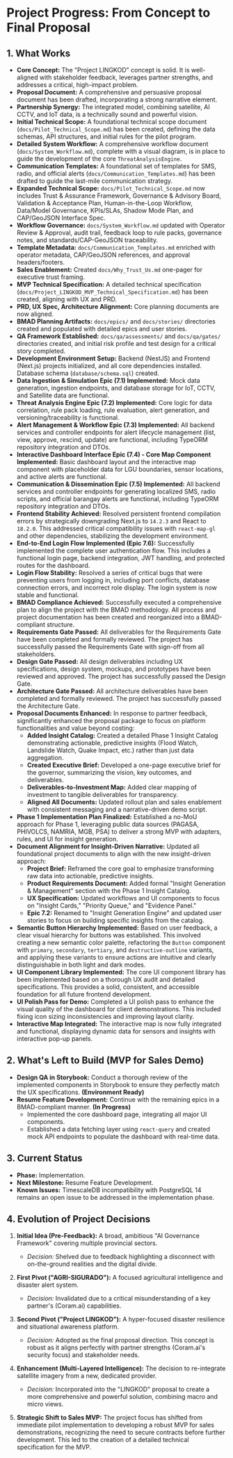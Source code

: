 # Project Progress: From Concept to Final Proposal

## 1. What Works

*   **Core Concept:** The "Project LINGKOD" concept is solid. It is well-aligned with stakeholder feedback, leverages partner strengths, and addresses a critical, high-impact problem.
*   **Proposal Document:** A comprehensive and persuasive proposal document has been drafted, incorporating a strong narrative element.
*   **Partnership Synergy:** The integrated model, combining satellite, AI CCTV, and IoT data, is a technically sound and powerful vision.
*   **Initial Technical Scope:** A foundational technical scope document (`docs/Pilot_Technical_Scope.md`) has been created, defining the data schemas, API structures, and initial rules for the pilot program.
*   **Detailed System Workflow:** A comprehensive workflow document (`docs/System_Workflow.md`), complete with a visual diagram, is in place to guide the development of the core `ThreatAnalysisEngine`.
*   **Communication Templates:** A foundational set of templates for SMS, radio, and official alerts (`docs/Communication_Templates.md`) has been drafted to guide the last-mile communication strategy.
*   **Expanded Technical Scope:** `docs/Pilot_Technical_Scope.md` now includes Trust & Assurance Framework, Governance & Advisory Board, Validation & Acceptance Plan, Human-in-the-Loop Workflow, Data/Model Governance, KPIs/SLAs, Shadow Mode Plan, and CAP/GeoJSON Interface Spec.
*   **Workflow Governance:** `docs/System_Workflow.md` updated with Operator Review & Approval, audit trail, feedback loop to rule packs, governance notes, and standards/CAP-GeoJSON traceability.
*   **Template Metadata:** `docs/Communication_Templates.md` enriched with operator metadata, CAP/GeoJSON references, and approval headers/footers.
*   **Sales Enablement:** Created `docs/Why_Trust_Us.md` one-pager for executive trust framing.
*   **MVP Technical Specification:** A detailed technical specification (`docs/Project_LINGKOD_MVP_Technical_Specification.md`) has been created, aligning with UX and PRD.
*   **PRD, UX Spec, Architecture Alignment:** Core planning documents are now aligned.
*   **BMAD Planning Artifacts:** `docs/epics/` and `docs/stories/` directories created and populated with detailed epics and user stories.
*   **QA Framework Established:** `docs/qa/assessments/` and `docs/qa/gates/` directories created, and initial risk profile and test design for a critical story completed.
*   **Development Environment Setup:** Backend (NestJS) and Frontend (Next.js) projects initialized, and all core dependencies installed. Database schema (`database/schema.sql`) created.
*   **Data Ingestion & Simulation Epic (7.1) Implemented:** Mock data generation, ingestion endpoints, and database storage for IoT, CCTV, and Satellite data are functional.
*   **Threat Analysis Engine Epic (7.2) Implemented:** Core logic for data correlation, rule pack loading, rule evaluation, alert generation, and versioning/traceability is functional.
*   **Alert Management & Workflow Epic (7.3) Implemented:** All backend services and controller endpoints for alert lifecycle management (list, view, approve, rescind, update) are functional, including TypeORM repository integration and DTOs.
*   **Interactive Dashboard Interface Epic (7.4) - Core Map Component Implemented:** Basic dashboard layout and the interactive map component with placeholder data for LGU boundaries, sensor locations, and active alerts are functional.
*   **Communication & Dissemination Epic (7.5) Implemented:** All backend services and controller endpoints for generating localized SMS, radio scripts, and official barangay alerts are functional, including TypeORM repository integration and DTOs.
*   **Frontend Stability Achieved:** Resolved persistent frontend compilation errors by strategically downgrading Next.js to `14.2.3` and React to `18.2.0`. This addressed critical compatibility issues with `react-map-gl` and other dependencies, stabilizing the development environment.
*   **End-to-End Login Flow Implemented (Epic 7.6):** Successfully implemented the complete user authentication flow. This includes a functional login page, backend integration, JWT handling, and protected routes for the dashboard.
*   **Login Flow Stability:** Resolved a series of critical bugs that were preventing users from logging in, including port conflicts, database connection errors, and incorrect role display. The login system is now stable and functional.
*   **BMAD Compliance Achieved:** Successfully executed a comprehensive plan to align the project with the BMAD methodology. All process and project documentation has been created and reorganized into a BMAD-compliant structure.
*   **Requirements Gate Passed:** All deliverables for the Requirements Gate have been completed and formally reviewed. The project has successfully passed the Requirements Gate with sign-off from all stakeholders.
*   **Design Gate Passed:** All design deliverables including UX specifications, design system, mockups, and prototypes have been reviewed and approved. The project has successfully passed the Design Gate.
*   **Architecture Gate Passed:** All architecture deliverables have been completed and formally reviewed. The project has successfully passed the Architecture Gate.
*   **Proposal Documents Enhanced:** In response to partner feedback, significantly enhanced the proposal package to focus on platform functionalities and value beyond costing:
    *   **Added Insight Catalog:** Created a detailed Phase 1 Insight Catalog demonstrating actionable, predictive insights (Flood Watch, Landslide Watch, Quake Impact, etc.) rather than just data aggregation.
    *   **Created Executive Brief:** Developed a one-page executive brief for the governor, summarizing the vision, key outcomes, and deliverables.
    *   **Deliverables-to-Investment Map:** Added clear mapping of investment to tangible deliverables for transparency.
    *   **Aligned All Documents:** Updated rollout plan and sales enablement with consistent messaging and a narrative-driven demo script.
*   **Phase 1 Implementation Plan Finalized:** Established a no-MoU approach for Phase 1, leveraging public data sources (PAGASA, PHIVOLCS, NAMRIA, MGB, PSA) to deliver a strong MVP with adapters, rules, and UI for insight generation.
*   **Document Alignment for Insight-Driven Narrative:** Updated all foundational project documents to align with the new insight-driven approach:
    *   **Project Brief:** Reframed the core goal to emphasize transforming raw data into actionable, predictive insights.
    *   **Product Requirements Document:** Added formal "Insight Generation & Management" section with the Phase 1 Insight Catalog.
    *   **UX Specification:** Updated workflows and UI components to focus on "Insight Cards," "Priority Queue," and "Evidence Panel."
    *   **Epic 7.2:** Renamed to "Insight Generation Engine" and updated user stories to focus on building specific insights from the catalog.
*   **Semantic Button Hierarchy Implemented:** Based on user feedback, a clear visual hierarchy for buttons was established. This involved creating a new semantic color palette, refactoring the `Button` component with `primary`, `secondary`, `tertiary`, and `destructive-outline` variants, and applying these variants to ensure actions are intuitive and clearly distinguishable in both light and dark modes.
*   **UI Component Library Implemented:** The core UI component library has been implemented based on a thorough UX audit and detailed specifications. This provides a solid, consistent, and accessible foundation for all future frontend development.
*   **UI Polish Pass for Demo:** Completed a UI polish pass to enhance the visual quality of the dashboard for client demonstrations. This included fixing icon sizing inconsistencies and improving layout clarity.
*   **Interactive Map Integrated:** The interactive map is now fully integrated and functional, displaying dynamic data for sensors and insights with interactive pop-up panels.

## 2. What's Left to Build (MVP for Sales Demo)

*   **Design QA in Storybook:** Conduct a thorough review of the implemented components in Storybook to ensure they perfectly match the UX specifications. **(Environment Ready)**
*   **Resume Feature Development:** Continue with the remaining epics in a BMAD-compliant manner. **(In Progress)**
    *   Implemented the core dashboard page, integrating all major UI components.
    *   Established a data fetching layer using `react-query` and created mock API endpoints to populate the dashboard with real-time data.

## 3. Current Status

*   **Phase:** Implementation.
*   **Next Milestone:** Resume Feature Development.
*   **Known Issues:** TimescaleDB incompatibility with PostgreSQL 14 remains an open issue to be addressed in the implementation phase.

## 4. Evolution of Project Decisions

1.  **Initial Idea (Pre-Feedback):** A broad, ambitious "AI Governance Framework" covering multiple provincial sectors.
    *   *Decision:* Shelved due to feedback highlighting a disconnect with on-the-ground realities and the digital divide.

2.  **First Pivot ("AGRI-SIGURADO"):** A focused agricultural intelligence and disaster alert system.
    *   *Decision:* Invalidated due to a critical misunderstanding of a key partner's (Coram.ai) capabilities.

3.  **Second Pivot ("Project LINGKOD"):** A hyper-focused disaster resilience and situational awareness platform.
    *   *Decision:* Adopted as the final proposal direction. This concept is robust as it aligns perfectly with partner strengths (Coram.ai's security focus) and stakeholder needs.

4.  **Enhancement (Multi-Layered Intelligence):** The decision to re-integrate satellite imagery from a new, dedicated provider.
    *   *Decision:* Incorporated into the "LINGKOD" proposal to create a more comprehensive and powerful solution, combining macro and micro views.

5.  **Strategic Shift to Sales MVP:** The project focus has shifted from immediate pilot implementation to developing a robust MVP for sales demonstrations, recognizing the need to secure contracts before further development. This led to the creation of a detailed technical specification for the MVP.
